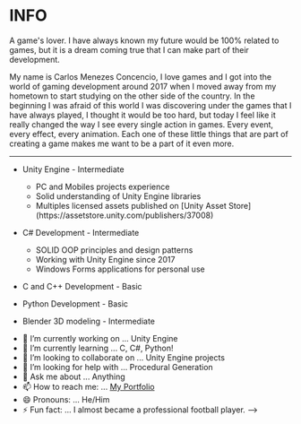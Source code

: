 
<h1> INFO </h1>
<p>A game's lover. I have always known my future would be 100% related to games, but it is a dream coming true that I can make part of their development.</p>

<p>My name is Carlos Menezes Concencio, I love games and I got into the world of gaming development around 2017 when I moved away from my hometown to start studying on the other side of the country. In the beginning I was afraid of this world I was discovering under the games that I have always played, I thought it would be too hard, but today I feel like it really changed the way I see every single action in games. Every event, every effect, every animation. Each one of these little things that are part of creating a game makes me want to be a part of it even more.<p/>

<hr>

<ul>
  <li>Unity Engine - Intermediate</li>
</ul>
<ul>
	<ul>
		<li> PC and Mobiles projects experience</li>
		<li> Solid understanding of Unity Engine libraries</li>
    <li> Multiples licensed assets published on [Unity Asset Store](https://assetstore.unity.com/publishers/37008)</li>
  </ul>
</ul>

<ul>
  <li>C# Development - Intermediate</li>
</ul>
<ul>
	<ul>
		<li> SOLID OOP principles and design patterns</li>
		<li> Working with Unity Engine since 2017</li>
    <li> Windows Forms applications for personal use</li>
  </ul>
</ul>

<ul>
  <li>C and C++ Development - Basic</li>
</ul>

<ul>
  <li>Python Development - Basic</li>
</ul>

<ul>
  <li>Blender 3D modeling - Intermediate</li>
</ul>


- 🔭 I’m currently working on ... Unity Engine
- 🌱 I’m currently learning ... C, C#, Python!
- 👯 I’m looking to collaborate on ... Unity Engine projects
- 🤔 I’m looking for help with ... Procedural Generation
- 💬 Ask me about ... Anything
- 📫 How to reach me: ... [My Portfolio](https://carlosmenezeswix.wixsite.com/portfolio)
- 😄 Pronouns: ... He/Him
- ⚡ Fun fact: ... I almost became a professional football player.
-->
